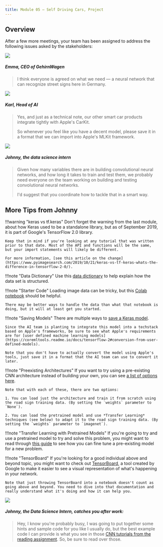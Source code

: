 ```yaml
---
title: Module 05 — Self Driving Cars, Project
---
```


## Overview

After a few more meetings, your team has been assigned to address the following issues asked by the stakeholders:

<div class="dialogue">
	<img src="{{URLROOT}}/shared/img/emma.jpg">
	<h5>Emma, CEO of GehirnWagen</h5>
	<blockquote><p>I think everyone is agreed on what we need — a neural network that can recognize street signs here in Germany.</p></blockquote>
</div>

<div class="dialogue">
	<img src="{{URLROOT}}/shared/img/karl.jpg">
	<h5>Karl, Head of AI</h5>
	<blockquote><p>Yes, and just as a technical note, our other smart car products integrate tightly with Apple's CarKit.</p><p>So whenever you feel like you have a decent model, please save it in a format that we can import into Apple's MLKit framework.</blockquote>
</div>

<div class="dialogue">
	<img src="{{URLROOT}}/shared/img/johnny.jpg">
	<h5>Johnny, the data science intern</h5>
	<blockquote><p>Given how many variables there are in building convolutional neural networks, and how long it takes to train and test them, we probably need everyone on the team working on building and testing convolutional neural networks.</p><p>I'd suggest that you coordinate how to tackle that in a smart way.</blockquote>
</div>

## More Tips from Johnny

!!!warning "keras vs tf.keras"
	Don't forget the warning from the last module, about how Keras used to be a standalone library, but as of September 2019, it is part of Google's TensorFlow 2.0 library.

	Keep that in mind if you're looking at any tutorial that was written prior to that date. Most of the API and functions will be the same, but your import statements will likely be different. 

	For more information, [see this article on the change](https://www.pyimagesearch.com/2019/10/21/keras-vs-tf-keras-whats-the-difference-in-tensorflow-2-0/).


!!!note "Data Dictionary"
	Use this [data dictionary](./signs-dictionary.txt) to help explain how the data set is structured.

!!!note "Starter Code"
	Loading image data can be tricky, but this [Colab notebook](https://colab.research.google.com/github/byui-cse/cse450-course/blob/master/notebooks/starter_signs.ipynb) should be helpful. 

	There may be better ways to handle the data than what that notebook is doing, but it will at least get you started.
	
!!!note "Saving Models"
	There are multiple ways to [save a Keras model](https://www.tensorflow.org/guide/keras/save_and_serialize). 

	Since the AI team is planting to integrate this model into a techstack based on Apple's frameworks, be sure to see what Apple's requirements are for [user defined machine learning models](https://coremltools.readme.io/docs/tensorflow-2#conversion-from-user-defined-models).

	Note that you don't have to actually convert the model using Apple's tools, just save it in a format that the AI team can use to convert it later.

!!!note "Preexisting Architectures"
	If you want to try using a pre-existing CNN architecture instead of building your own, you can see [a list of options here](https://www.tensorflow.org/api_docs/python/tf/keras/applications).

	Note that with each of these, there are two options:

	1. You can load just the architecture and train it from scratch using the road sign training data. (By setting the `weights` parameter to `None`).

	2. You can load the pretrained model and use *Transfer Learning* techniques (see below) to adapt it to the road sign training data. (By setting the `weights` parameter to `imagenet`).

!!!note "Transfer Learning with Pretrained Models"
	If you're going to try and use a pretrained model to try and solve this problem, you might want to read through [this guide](https://www.tensorflow.org/guide/keras/transfer_learning) to see how you can fine tune a pre-existing model for a new problem.

!!!note "TensorBoard"
	If you're looking for a good individual above and beyond topic, you might want to check out [TensorBoard](https://www.tensorflow.org/tensorboard/get_started), a tool created by Google to make it easier to see a visual representation of what's happening in your network.

	Note that just throwing TensorBoard into a notebook doesn't count as going above and beyond. You need to dive into that documentation and really understand what it's doing and how it can help you.

<div class="dialogue">
	<img src="{{URLROOT}}/shared/img/johnny.jpg">
	<h5>Johnny, the Data Science Intern, catches you after work:</h5>
	<blockquote><p>Hey, I know you're probably busy, I was going to put together some hints and sample code for you like I usually do, but the best example code I can provide is what you see in those <a href="./keras-cnn.html">CNN tutorials from the reading assignment</a>. So, be sure to read over those.</p></blockquote>
</div>


[^1]: [CEO photo by Amy Hirschi on Unsplash](https://unsplash.com/photos/b3AYk8HKCl0)

[^2]: [Head of AI photo by Ameer Basheer on Unsplash](https://unsplash.com/photos/ABuzWPku1Ug)

[^3]: [Data Science Intern photo by Fábio Lucas on Unsplash](https://unsplash.com/photos/iczrMDNuvzkml-pxK0Ovmw)